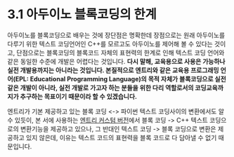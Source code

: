 # 3.1 아두이노 블록코딩의 한계

아두이노를 블록코딩으로 배우는 것에 장단점은 명확한데 장점으로는 원래 아두이노를 다루기 위한 텍스트 코딩언어인 C++를 모르고도 아두이노를 제어해 볼 수 있다는 것이고, 단점으로는 블록코딩의 블록코드 자체의 표현력의 한계로 인해 텍스트 코딩 언어와 같은 동일한 수준에 개발은 어렵다는 것입니다. **다시 말해, 교육용으로 사용은 가능하나 실전 개발용까지는 아니라는 것입니다. 본질적으로 엔트리와 같은 교육용 프로그래밍 언어\(EPL: Educational Programming Language\)의 목적 자체가 블록코딩으로 실전같은 개발이 아니라, 실전 개발로 가고자 하는 분들을 위한 다리 역할로서의  코딩교육까지가 추구하는 목표이기 때문이라 할 수 있겠습니다.**

엔트리가 기본 제공하고 있는 블록 코딩 &lt;-&gt; 파이썬 텍스트 코딩사이의 변환에서도 알 수 있듯이, 본 서에 사용하는 [엔트리 커스텀 버전](https://github.com/JeongJun-Lee/entry-offline)에서 블록 코딩 -&gt; C++ 텍스트 코딩으로의 변환기능을 제공하고 있으나, 그 반대인 텍스트 코딩 -&gt; 블록 코딩으로 변환은 제공하고 있지 않은데, 이유는 텍스트 코드의 표현력을 블록 코드로 다 담아낼 수 없기 때문입니다.

